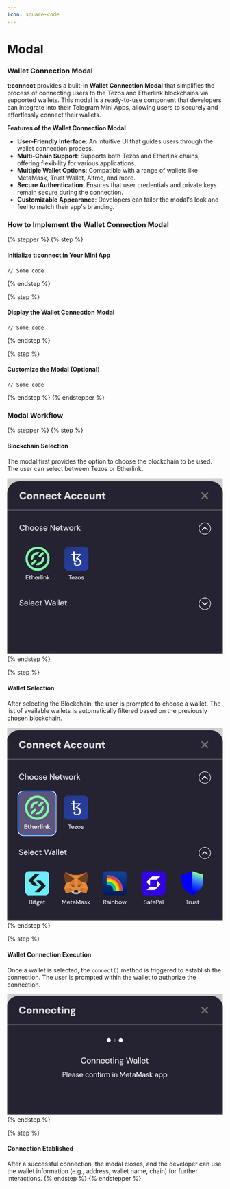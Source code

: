```yaml
---
icon: square-code
---
```


# Modal

### Wallet Connection Modal

**t:connect** provides a built-in **Wallet Connection Modal** that simplifies the process of connecting users to the Tezos and Etherlink blockchains via supported wallets. This modal is a ready-to-use component that developers can integrate into their Telegram Mini Apps, allowing users to securely and effortlessly connect their wallets.

**Features of the Wallet Connection Modal**

* **User-Friendly Interface**: An intuitive UI that guides users through the wallet connection process.
* **Multi-Chain Support**: Supports both Tezos and Etherlink chains, offering flexibility for various applications.
* **Multiple Wallet Options**: Compatible with a range of wallets like MetaMask, Trust Wallet, Altme, and more.
* **Secure Authentication**: Ensures that user credentials and private keys remain secure during the connection.
* **Customizable Appearance**: Developers can tailor the modal's look and feel to match their app's branding.

### How to Implement the Wallet Connection Modal

{% stepper %}
{% step %}
#### Initialize t:connect in Your Mini App

```
// Some code
```
{% endstep %}

{% step %}
#### Display the Wallet Connection Modal

```
// Some code
```
{% endstep %}

{% step %}
#### Customize the Modal (Optional)

```
// Some code
```
{% endstep %}
{% endstepper %}

### Modal Workflow

{% stepper %}
{% step %}
#### Blockchain  Selection

The modal first provides the option to choose the blockchain  to be used. The user can select between Tezos or Etherlink.

<img src="../../.gitbook/assets/Screenshot 2024-11-05 at 09.24.27.png" alt="" data-size="original">
{% endstep %}

{% step %}
#### Wallet Selection

After selecting the Blockchain, the user is prompted to choose a wallet. The list of available wallets is automatically filtered based on the previously chosen blockchain.

<img src="../../.gitbook/assets/Screenshot 2024-11-05 at 09.24.46.png" alt="" data-size="original">
{% endstep %}

{% step %}
#### Wallet Connection Execution

Once a wallet is selected, the `connect()` method is triggered to establish the connection. The user is prompted within the wallet to authorize the connection.

<img src="../../.gitbook/assets/Screenshot 2024-11-05 at 09.32.43.png" alt="" data-size="original">
{% endstep %}

{% step %}
#### Connection Etablished

After a successful connection, the modal closes, and the developer can use the wallet information (e.g., address, wallet name, chain) for further interactions.
{% endstep %}
{% endstepper %}
